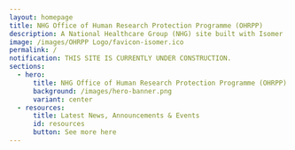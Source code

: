 ```yaml
---
layout: homepage
title: NHG Office of Human Research Protection Programme (OHRPP)
description: A National Healthcare Group (NHG) site built with Isomer
image: /images/OHRPP Logo/favicon-isomer.ico
permalink: /
notification: THIS SITE IS CURRENTLY UNDER CONSTRUCTION.
sections:
  - hero:
      title: NHG Office of Human Research Protection Programme (OHRPP)
      background: /images/hero-banner.png
      variant: center
  - resources:
      title: Latest News, Announcements & Events
      id: resources
      button: See more here
---
```

